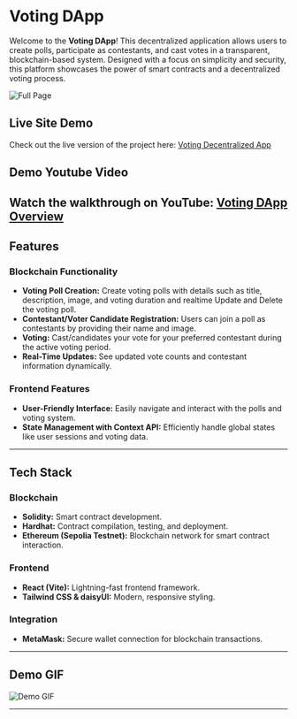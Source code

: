 # Voting DApp

Welcome to the **Voting DApp**! This decentralized application allows users to create polls, participate as contestants, and cast votes in a transparent, blockchain-based system. Designed with a focus on simplicity and security, this platform showcases the power of smart contracts and a decentralized voting process.

![Full Page](/voting-dapp-fullpage.png)

## Live Site Demo

Check out the live version of the project here: [Voting Decentralized App](https://voting-dapp-theta-taupe.vercel.app/)

## Demo Youtube Video

Watch the walkthrough on YouTube: [Voting DApp Overview](https://www.youtube.com/watch?v=Ny1IX7p9Pbo)
---

## Features

### Blockchain Functionality
- **Voting Poll Creation:** Create voting polls with details such as title, description, image, and voting duration and realtime Update and Delete the voting poll.
- **Contestant/Voter Candidate Registration:** Users can join a poll as contestants by providing their name and image.
- **Voting:** Cast/candidates your vote for your preferred contestant during the active voting period.
- **Real-Time Updates:** See updated vote counts and contestant information dynamically.

### Frontend Features
- **User-Friendly Interface:** Easily navigate and interact with the polls and voting system.
- **State Management with Context API:** Efficiently handle global states like user sessions and voting data.

---

## Tech Stack

### Blockchain
- **Solidity:** Smart contract development.
- **Hardhat:** Contract compilation, testing, and deployment.
- **Ethereum (Sepolia Testnet):** Blockchain network for smart contract interaction.

### Frontend
- **React (Vite):** Lightning-fast frontend framework.
- **Tailwind CSS & daisyUI:** Modern, responsive styling.

### Integration
- **MetaMask:** Secure wallet connection for blockchain transactions.

---

## Demo GIF

![Demo GIF](voting-dapp-demo.gif)

---





